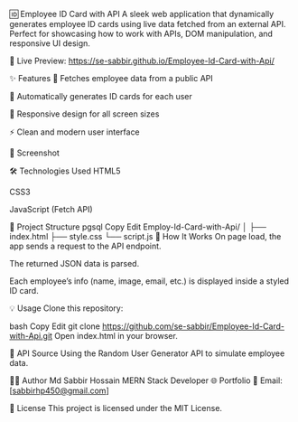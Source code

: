 🆔 Employee ID Card with API
A sleek web application that dynamically generates employee ID cards using live data fetched from an external API. Perfect for showcasing how to work with APIs, DOM manipulation, and responsive UI design.

🔗 Live Preview: https://se-sabbir.github.io/Employee-Id-Card-with-Api/

✨ Features
🔄 Fetches employee data from a public API

🎴 Automatically generates ID cards for each user

📱 Responsive design for all screen sizes

⚡ Clean and modern user interface

📸 Screenshot
<!-- Replace with your actual screenshot filename -->

🛠️ Technologies Used
HTML5

CSS3

JavaScript (Fetch API)

📁 Project Structure
pgsql
Copy
Edit
Employ-Id-Card-with-Api/
│
├── index.html
├── style.css
└── script.js
🔧 How It Works
On page load, the app sends a request to the API endpoint.

The returned JSON data is parsed.

Each employee’s info (name, image, email, etc.) is displayed inside a styled ID card.

💡 Usage
Clone this repository:

bash
Copy
Edit
git clone https://github.com/se-sabbir/Employee-Id-Card-with-Api.git
Open index.html in your browser.

📌 API Source
Using the Random User Generator API to simulate employee data.

🧑‍💻 Author
Md Sabbir Hossain
MERN Stack Developer
🌐 Portfolio
📧 Email: [sabbirhp450@gmail.com]

📜 License
This project is licensed under the MIT License.
